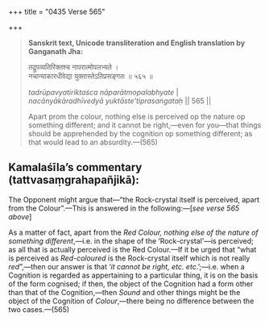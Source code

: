 +++
title = "0435 Verse 565"

+++
> **Sanskrit text, Unicode transliteration and English translation by Ganganath Jha:** 
>
> तद्रूपव्यतिरिक्तश्च नापरात्मोपलभ्यते ।  
> नचान्याकारधीवेद्या युक्तास्तेऽतिप्रसङ्गतः ॥ ५६५ ॥ 
>
> *tadrūpavyatiriktaśca nāparātmopalabhyate* \|  
> *nacānyākāradhīvedyā yuktāste'tiprasaṅgataḥ* \|\| 565 \|\| 
>
> Apart prom the colour, nothing else is perceived op the nature op something different; and it cannot be right,—even for you—that things should be apprehended by the cognition op something different; as that would lead to an absurdity.—(565)



## Kamalaśīla’s commentary (tattvasaṃgrahapañjikā):

The Opponent might argue that—“the Rock-crystal itself is perceived, apart from the Colour”.—This is answered in the following:—[*see verse 565 above*]

As a matter of fact, apart from the *Red Colour, nothing else of the nature of something different*,—i.e. in the shape of the ‘Rock-crystal’—is perceived; as all that is actually perceived is the Red Colour.—If it be urged that “what is perceived as *Red-coloured* is the Rock-crystal itself which is not really *red*”,—then our answer is that ‘*it cannot be right, etc. etc*.’;—i.e. when a Cognition is regarded as appertaining to a particular thing, it is on the basis of the form cognised; if then, the object of the Cognition had a form other than that of the Cognition,—then *Sound* and other things might be the object of the Cognition of *Colour*,—there being no difference between the two cases.—(565)


